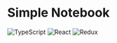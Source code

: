 # Simple Notebook

<img alt="TypeScript" src="https://img.shields.io/badge/typescript-%23007ACC.svg?style=for-the-badge&logo=typescript&logoColor=white"/> <img alt="React" src="https://img.shields.io/badge/react-%2320232a.svg?style=for-the-badge&logo=react&logoColor=%2361DAFB"/> <img alt="Redux" src="https://img.shields.io/badge/redux-%23593d88.svg?style=for-the-badge&logo=redux&logoColor=white"/>

